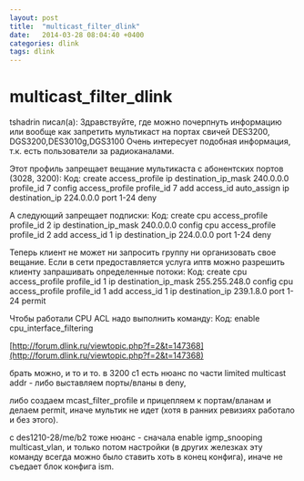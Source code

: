 ```yaml
---
layout: post
title:  "multicast_filter_dlink"
date:   2014-03-28 08:04:40 +0400
categories: dlink
tags: dlink
---
```


# multicast_filter_dlink
tshadrin писал(а):
Здравствуйте, где можно почерпнуть информацию или вообще как запретить мультикаст на портах свичей
DES3200, DGS3200,DES3010g,DGS3100
Очень интересует подобная информация, т.к. есть пользователи за радиоканалами.

Этот профиль запрещает вещание мультикаста с абонентских портов (3028, 3200):
Код:
create access_profile ip destination_ip_mask 240.0.0.0 profile_id 7
config access_profile profile_id 7 add access_id auto_assign ip destination_ip 224.0.0.0 port 1-24 deny

А следующий запрещает подписки:
Код:
create cpu access_profile profile_id 2 ip destination_ip_mask 240.0.0.0
config cpu access_profile profile_id 2 add access_id 1 ip destination_ip 224.0.0.0 port 1-24 deny

Теперь клиент не может ни запросить группу ни организовать свое вещание. Если в сети предоставляется услуга иптв можно разрешить клиенту запрашивать определенные потоки:
Код:
create cpu access_profile profile_id 1 ip destination_ip_mask 255.255.248.0
config cpu access_profile profile_id 1 add access_id 1 ip destination_ip 239.1.8.0 port 1-24 permit


Чтобы работали CPU ACL надо выполнить команду:
Код:
enable cpu_interface_filtering

[http://forum.dlink.ru/viewtopic.php?f=2&t=147368](http://forum.dlink.ru/viewtopic.php?f=2&t=147368)




брать можно, и то и то.
в 3200 c1 есть нюанс по части limited multicast addr - либо выставляем порты/вланы в deny,

 либо создаем mcast_filter_profile и прицепляем к портам/вланам и делаем permit, иначе мультик не идет (хотя в ранних ревизиях работало и без этого).

с des1210-28/me/b2 тоже нюанс - сначала enable igmp_snooping multicast_vlan, и только потом настройки (в других железках эту команду всегда можно было ставить хоть в конец конфига), иначе не съедает блок конфига ism. 
